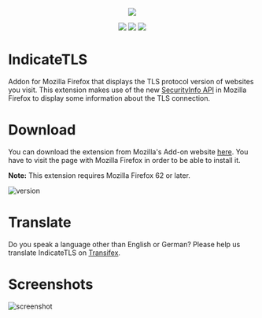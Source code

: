 <p align="center">
    <img src="https://github.com/jannispinter/indicatetls/raw/master/icons/icon_96.png">
</p>
<p align="center">
   <img src="https://img.shields.io/amo/users/indicatetls" />
   <img src="https://img.shields.io/amo/dw/indicatetls" />
   <img src="https://img.shields.io/amo/stars/indicatetls" />
</p>


# IndicateTLS
Addon for Mozilla Firefox that displays the TLS protocol version of websites you visit. This extension makes use of the new [SecurityInfo API](https://developer.mozilla.org/en-US/docs/Mozilla/Add-ons/WebExtensions/API/webRequest/SecurityInfo) in Mozilla Firefox to display some information about the TLS connection.

# Download
You can download the extension from Mozilla's Add-on website [here](https://addons.mozilla.org/firefox/addon/indicatetls/). You have to visit the page with Mozilla Firefox in order to be able to install it.

**Note:** This extension requires Mozilla Firefox 62 or later.

![version](https://img.shields.io/amo/v/indicatetls)

# Translate
Do you speak a language other than English or German? Please help us translate IndicateTLS on [Transifex](https://www.transifex.com/indicatetls/indicatetls-for-mozilla-firefox/).

# Screenshots
![screenshot](https://addons.cdn.mozilla.net/user-media/previews/full/231/231410.png)
